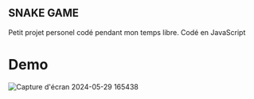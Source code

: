 ## SNAKE GAME
Petit projet personel codé pendant mon temps libre. Codé en JavaScript
# Demo
![Capture d'écran 2024-05-29 165438](https://github.com/StevanyF/Snake_game/assets/146748030/913b3c35-d55b-4d85-b250-fe0c3f62fdf8)
